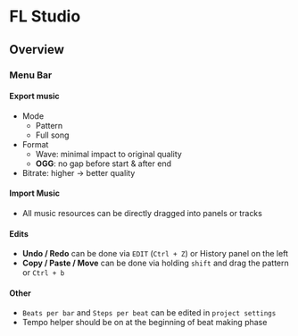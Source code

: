 # FL Studio

## Overview
### Menu Bar
#### Export music
- Mode
	- Pattern
	- Full song
- Format
	- Wave: minimal impact to original quality
	- **OGG**: no gap before start & after end
- Bitrate: higher -> better quality

#### Import Music
- All music resources can be directly dragged into panels or tracks

#### Edits
- **Undo / Redo** can be done via `EDIT` (`Ctrl + Z`) or History panel on the left
- **Copy / Paste / Move** can be done via holding `shift` and drag the pattern or `Ctrl + b`

#### Other
- `Beats per bar` and `Steps per beat` can be edited in `project settings`
- Tempo helper should be on at the beginning of beat making phase

